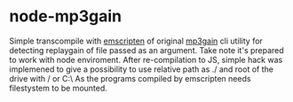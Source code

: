 # node-mp3gain

Simple transcompile with [emscripten](http://kripken.github.io/emscripten-site/) of original [mp3gain](http://mp3gain.sourceforge.net/) cli utility for detecting replaygain of file passed as an argument.
Take note it's prepared to work with node enviroment. After re-compilation to JS, simple hack was implemened to give a possibility to use relative path as ./ and root of the drive with / or C:\ As the programs compiled by emscripten needs filestystem to be mounted.
